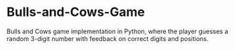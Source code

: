 # Bulls-and-Cows-Game
Bulls and Cows game implementation in Python, where the player guesses a random 3-digit number with feedback on correct digits and positions.
